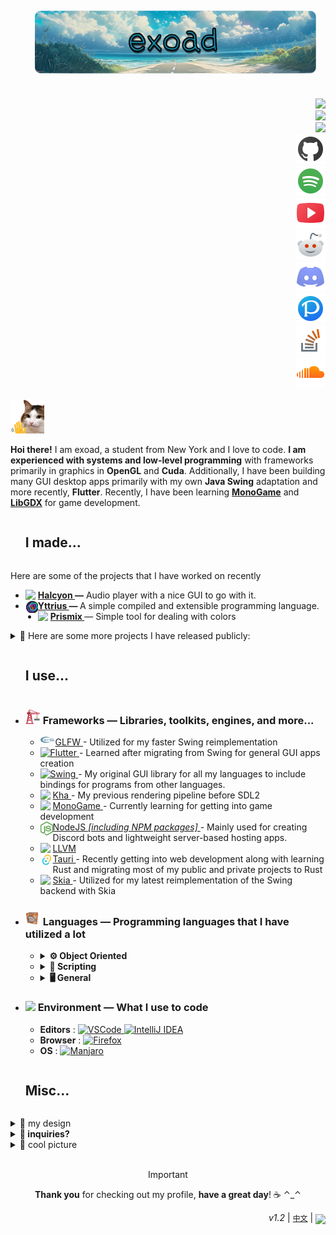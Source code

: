 <!-- >> [!WARNING]
> [`中文`](https://github.com/exoad/exoad/blob/main/README_ZH.md)
-->

<div align="center" id="user-content-toc">
  <ul>
    <summary>
      <h1 style="display: inline-block;">
        <img src="img/title_pic.png" alt="exoad" width="450">
      </h1>
    </summary>
  </ul>
</div>
<div align="right">
  <img
    src="https://streak-stats.demolab.com?user=exoad&theme=black-ice&hide_border=true&border_radius=20&date_format=%5BY.%5Dn.j&card_width=180&background=30%2C1DEBAB%2C2453EB&fire=000000&dates=EBEBEB&ring=FFFFFF&currStreakNum=EB3838&stroke=EB545400&hide_total_contributions=true&hide_longest_streak=true"
    height="160">
  <br>
  <img
    src="https://streak-stats.demolab.com?user=exoad&theme=black-ice&hide_border=true&border_radius=20&date_format=%5BY.%5Dn.j&card_width=180&background=30%2C1DEBAB%2C2453EB&fire=000000&dates=EBEBEB&ring=FFFFFF&currStreakNum=EB3838&stroke=EB545400&hide_current_streak=true&hide_longest_streak=true"
    height="160">
  <br>
  <img
    src="https://streak-stats.demolab.com?user=exoad&theme=black-ice&hide_border=true&border_radius=20&date_format=%5BY.%5Dn.j&card_width=180&background=30%2C1DEBAB%2C2453EB&fire=000000&dates=EBEBEB&ring=FFFFFF&currStreakNum=EB3838&stroke=EB545400&hide_total_contributions=true&hide_current_streak=true"
    height="160">
  <br>
  <a href="https://github.com/exoad">
    <img src="img/github-icon.png" height="48">
  </a>
  <br>
  <a href="https://open.spotify.com/user/6upazxk1cqaqq1ct3d9jviaau">
    <img src="img/spotify-icon.png" height="48">
  </a>
  <br>
  <a href="https://www.youtube.com/@exoad">
    <img src="img/youtube-icon.png" height="48">
  </a>
  <br>
  <a href="https://www.reddit.com/user/Chunkyfungus123">
    <img src="img/reddit-icon.png" height="48">
  </a>
  <br>
  <a href="https://discord.gg/PbJQRT9zQ8">
    <img src="img/discord-icon.png" height="48">
  </a>
  <br>
  <a href="https://www.pixiv.net/en/users/71281559">
    <img src="img/pixiv-icon.png" height="48">
  </a>
  <br>
  <a href="https://stackoverflow.com/users/14501343/exoad">
    <img src="img/stackoverflow-icon.png" height="48">
  </a>
  <br>
  <a href="https://soundcloud.com/jack-meng-853495117">
    <img src="img/soundcloud-icon.png" height="48">
  </a>
</div>
<br clear="left" />
<img src="img/wave.png" width="54">

**Hoi there!** I am exoad, a student from New York and I love to
code. **I am experienced with systems and low-level programming**
with frameworks primarily in graphics in **OpenGL** and **Cuda**. Additionally, I have been building many GUI desktop apps primarily with my own
**Java Swing** adaptation and more recently, **Flutter**. Recently, I have been learning [**MonoGame**](https://www.monogame.net/) and [**LibGDX**](https://libgdx.com/) for game development.

  <div id="user-content-toc">
    <ul>
      <summary>
        <h2 style="display: inline-block;">I made...</h2>
      </summary>
    </ul>
  </div>
  <p>Here are some of the projects that I have worked on recently</p>
  <ul>
    <li>
      <a href="https://github.com/Halcyoninae">
        <img align="left" src="https://github.com/Halcyoninae/Halcyon.c/blob/master/assets/app/Halcyon_Logo.png"
          width="20">
        <strong>
          Halcyon
      </a> —</strong>
      Audio player with a nice GUI to go with it.
    </li>
    <li>
      <a href="https://github.com/exoad/yttriuslang.c">
        <img align="left" src="img/unknown.png" width="20">
        <strong>
          Yttrius
      </a>
      —
      </strong>
      A simple compiled and extensible programming language.
    </li>
    <li>
      <a href="https://github.com/exoad/prismix">
        <img align="left" src="https://github.com/exoad/prismix/blob/master/assets/_icon.png" width="20">
        <strong>
          Prismix
      </a>
      </strong>
      — Simple tool for dealing with colors
    </li>
  </ul>
  <p>
  <details>
    <summary>
      📌 Here are some more projects I have released publicly:
    </summary>
    <ul>
      <li>
        <a href="https://github.com/exoad/com.jackmeng">
          <img align="left" src="img/unknown.png" width="20">
          <strong>
            com.jackmeng
        </a>
        </strong>
        — A library of a bunch of random things to help with developing in Java
      </li>
      <li>
        <a href="https://github.com/exoad/animas-firefox">
          <img align="left" src="img/unknown.png" width="20">
          <strong>
            Firefox Animas
        </a>
        </strong>
        — Anime themes for Firefox
      </li>
      <li>
        <a href="https://github.com/exoad/toasterify">
          <img align="left" src="https://github.com/exoad/toasterify/blob/main/assets/icon1024.png?raw=true" width="20">
          <strong>
            Toasterify
        </a>
        </strong>
        — An Android app to warm up your phone to warm up your hands in cold times
      </li>
      <li>
        <a href="https://github.com/exoad/ansicolor">
          <img align="left" src="img/unknown.png" width="20">
          <strong>
            ansicolor
        </a>
        </strong>
        — A Java library to make dealing with ANSI coloring and prettifying CLI text
        easier
      </li>
      <li>
        <a href="https://github.com/exoad/usaco_mashups">
          <img align="left" src="img/unknown.png" width="20">
          <strong>
            USACO Mashups
        </a>
        </strong>
        — Discord Bot is written in NodeJS and Java to help with creating problem
        sets for the USACO competition
      </li>
      <li>
        <a href="https://github.com/exoad/meta_javac">
          <img align="left" src="img/unknown.png" width="20">
          <strong>
            Meta4J
        </a>
        </strong>
        — An attempt to add meta programming into Java with the help of the inbuilt
        annotation API
      </li>
    </ul>
    and more!
  </details>
  </p>
  <div id="user-content-toc">
    <ul>
      <summary>
        <h2 style="display: inline-block;">I use...</h2>
      </summary>
    </ul>
  </div>
  <ul>
    <li>
      <h3>
        <img src="img/construction.png" width="24">
        <strong>Frameworks —</strong>
        Libraries, toolkits, engines, and
        more...
      </h3>
      <ul>
        <li>
          <a href="https://www.glfw.org/">
            <img align="left" src="img/OpenGL_100px_June16.png" width="24">
            GLFW
          </a>
          -
          Utilized for my faster Swing reimplementation
        </li>
        <li>
          <a href="https://flutter.dev">
            <img align="left" src="https://storage.googleapis.com/cms-storage-bucket/0dbfcc7a59cd1cf16282.png"
              width="16">
            Flutter
          </a>
          -
          Learned after migrating from Swing for general GUI apps creation
        </li>
        <li>
          <a href="https://docs.oracle.com/en/java/javase/17/docs/api/java.desktop/javax/swing/package-summary.html">
            <img align="left" src="https://brandslogos.com/wp-content/uploads/images/java-logo-2.png" width="16">
            Swing
          </a>
          - My original GUI library for all my languages to include bindings for programs from other languages.
        </li>
        <li>
          <a href="https://github.com/Kode/Kha">
            <img align="left" src="https://github.com/Kode.png?size=512" width="20">
            Kha
          </a>
          - My previous rendering pipeline before SDL2
        </li>
        <li>
          <a href="https://www.monogame.net/">
            <img align="left"
              src="https://github.com/MonoGame/MonoGame.Logo/raw/master/FullColorOnLight/LogoOnly_128px.png?raw=true"
              width="20">
            MonoGame
          </a>
          - Currently learning for getting into game development
        </li>
        <li>
          <a href="https://nodejs.org/en">
            <img align="left" src="img/nodejs.png" width="20">
            NodeJS
            <em>
              [including NPM
              packages]
            </em>
          </a>
          - Mainly used for creating Discord bots and lightweight server-based hosting apps.
        </li>
        <li>
          <a href="https://llvm.org/">
            <img align="left" src="https://llvm.org/img/DragonMedium.png" width="20">
            LLVM
          </a>
        </li>
        <li>
          <a href="https://tauri.app/">
            <img align="left" src="img/tauri.png" width="20">
            Tauri
          </a>
          - Recently getting
          into web development along with learning Rust and migrating most of my public and private projects to Rust
        </li>
        <li>
          <a href="https://skia.org/">
            <img align="left"
              src="https://upload.wikimedia.org/wikipedia/en/thumb/3/33/Skia_Project_Logo.svg/263px-Skia_Project_Logo.svg.png"
              width="20">
            Skia
          </a>
          - Utilized for my latest reimplementation of the Swing backend with Skia
        </li>
      </ul>
    </li>
    <li>
      <h3>
        <img src="img/command_block.gif" width="24">
        <strong>Languages —</strong>
        Programming languages that I have
        utilized
        a lot
      </h3>
      <ul>
        <li>
          <details>
            <summary>
              <strong>⚙️ Object Oriented</strong>
            </summary>
            <ul>
              <li>
                <img align="center"
                  src="https://img.shields.io/badge/java-%23ED8B00.svg?style=for-the-badge&logo=openjdk&logoColor=white">
                <img align="center"
                  src="https://img.shields.io/badge/kotlin-%237F52FF.svg?style=for-the-badge&logo=kotlin&logoColor=white">
                (~4) - Swing and Android Apps
              </li>
              <li>
                <img align="center"
                  src="https://img.shields.io/badge/dart-%230175C2.svg?style=for-the-badge&logo=dart&logoColor=white">
                (>2) - Flutter
              </li>
              <li>
                <img align="center"
                  src="https://img.shields.io/badge/c++-%2300599C.svg?style=for-the-badge&logo=c%2B%2B&logoColor=white">
                (>4) - Skia and GLFW
              </li>
              <li>
                <img align="center"
                  src="https://img.shields.io/badge/Haxe-EA8220?style=for-the-badge&logo=haxe&logoColor=FFF&labelColor=EA8220">
                (~2) - OpenFL and Kha
              </li>
              <li>
                <img align="center"
                  src="https://img.shields.io/badge/c%23-%23239120.svg?style=for-the-badge&logo=c-sharp&logoColor=white">
                (~0.1) - MonoGame and Dot NET
              </li>
            </ul>
          </details>
        </li>
        <li>
          <details>
            <summary>
              <strong>📜 Scripting</strong>
            </summary>
            <ul>
              <li>
                <img align="center"
                  src="https://img.shields.io/badge/javascript-%23323330.svg?style=for-the-badge&logo=javascript&logoColor=%23F7DF1E">
                (>2) - NodeJS and Dart for the web
              </li>
              <li>
                <img align="center"
                  src="https://img.shields.io/badge/lua-%232C2D72.svg?style=for-the-badge&logo=lua&logoColor=white">
                (>4) - Inconjunction with C
              </li>
            </ul>
          </details>
        </li>
        <li>
          <details>
            <summary>
              <strong>🖥️ General</strong>
            </summary>
            <ul>
              <li>
                <img align="center"
                  src="https://img.shields.io/badge/c-%2300599C.svg?style=for-the-badge&logo=c&logoColor=white">
                (>5)
                - Compiler Design and Systems
              </li>
              <li>
                <img align="center"
                  src="https://img.shields.io/badge/rust-%23000000.svg?style=for-the-badge&logo=rust&logoColor=white">
                (~0.1) - Tauri
              </li>
            </ul>
          </details>
        </li>
      </ul>
    </li>
    <li>
      <h3>
        <img src="https://emojigraph.org/media/google/night-with-stars_1f303.png" width="24">
        <strong>
          Environment
          —
        </strong>
        What I use to code
      </h3>
      <ul>
        <li>
          <strong>Editors</strong>
          :
          <a href="https://code.visualstudio.com/">
            <img
              src="https://img.shields.io/badge/Visual%20Studio%20Code-0078d7.svg?style=flat-square&logo=visual-studio-code&logoColor=white"
              alt="VSCode">
          </a>
          <a href="https://www.jetbrains.com/idea/">
            <img
              src="https://img.shields.io/badge/IntelliJIDEA-000000.svg?style=flat-square&logo=intellij-idea&logoColor=white"
              alt="IntelliJ IDEA">
          </a>
        </li>
        <li>
          <strong>Browser</strong>
          :
          <a href="https://www.mozilla.org/en-US/firefox/new/">
            <img
              src="https://img.shields.io/badge/Firefox-FF7139?style=flat-square&logo=Firefox-Browser&logoColor=white"
              alt="Firefox">
          </a>
        </li>
        <li>
          <strong>OS</strong>
          :
          <a href="https://manjaro.org/">
            <img src="https://img.shields.io/badge/Manjaro-35BF5C?style=flat-square&logo=Manjaro&logoColor=white"
              alt="Manjaro">
          </a>
        </li>
      </ul>
    </li>
  </ul>
  <div id="user-content-toc">
    <ul>
      <summary>
        <h2 style="display: inline-block;">Misc...</h2>
      </summary>
    </ul>
  </div>
  <details>
    <summary>🎨 my design</summary>
    Here are the main colors that I use in most current-day GUI apps:
    <br>
    <img src="img/colormap.png">
  </details>
  <details>
    <summary>
      <strong>🎀 inquiries?</strong>
    </summary>
    If you have inquiries regarding my software, give me a forward through my Discord server:
    <a href="https://discord.gg/PbJQRT9zQ8">https://discord.gg/PbJQRT9zQ8</a>
    <br>
    If there is an issue with incorrect rendering of this profile, please submit a PR through this
    <a href="https://github.com/exoad/exoad">profile's repo</a>
  </details>
  <details>
    <summary>
      🏮 cool picture
    </summary>
    <div align="center">
      <img src="img/海沿いの道.png">
    </div>
  </details>
  <div align="center">
  <br />

> [!IMPORTANT]
> **Thank you** for checking out my profile, **have a great day**! ☕ &#x2303;\_&#x2303;

  </div>

<div align="right">

_v1.2_ | [`中文`](https://github.com/exoad/exoad/blob/main/README_ZH.md) | <a href="https://hits.seeyoufarm.com"><img align="center" src="https://hits.seeyoufarm.com/api/count/incr/badge.svg?url=https%3A%2F%2Fgithub.com%2Fexoad&count_bg=%23000000&title_bg=%23000000&icon=gitkraken.svg&icon_color=%23E7E7E7&title=views&edge_flat=true"/></a>

</div>

